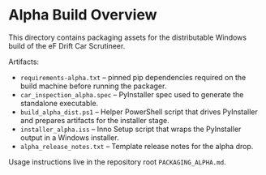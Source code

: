 # Alpha Build Overview

This directory contains packaging assets for the distributable Windows build of
the eF Drift Car Scrutineer.

Artifacts:

- `requirements-alpha.txt` – pinned pip dependencies required on the build
  machine before running the packager.
- `car_inspection_alpha.spec` – PyInstaller spec used to generate the standalone
  executable.
- `build_alpha_dist.ps1` – Helper PowerShell script that drives PyInstaller and
  prepares artifacts for the installer stage.
- `installer_alpha.iss` – Inno Setup script that wraps the PyInstaller output in
  a Windows installer.
- `alpha_release_notes.txt` – Template release notes for the alpha drop.

Usage instructions live in the repository root `PACKAGING_ALPHA.md`.
